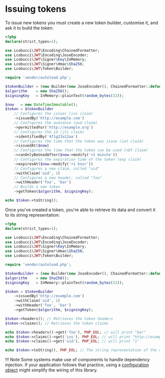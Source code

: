 # Issuing tokens

To issue new tokens you must create a new token builder, customise it, and ask it to build the token:

```php
<?php
declare(strict_types=1);

use Lcobucci\JWT\Encoding\ChainedFormatter;
use Lcobucci\JWT\Encoding\JoseEncoder;
use Lcobucci\JWT\Signer\Key\InMemory;
use Lcobucci\JWT\Signer\Hmac\Sha256;
use Lcobucci\JWT\Token\Builder;

require 'vendor/autoload.php';

$tokenBuilder = (new Builder(new JoseEncoder(), ChainedFormatter::default()));
$algorithm    = new Sha256();
$signingKey   = InMemory::plainText(random_bytes(32));

$now   = new DateTimeImmutable();
$token = $tokenBuilder
    // Configures the issuer (iss claim)
    ->issuedBy('http://example.com')
    // Configures the audience (aud claim)
    ->permittedFor('http://example.org')
    // Configures the id (jti claim)
    ->identifiedBy('4f1g23a12aa')
    // Configures the time that the token was issue (iat claim)
    ->issuedAt($now)
    // Configures the time that the token can be used (nbf claim)
    ->canOnlyBeUsedAfter($now->modify('+1 minute'))
    // Configures the expiration time of the token (exp claim)
    ->expiresAt($now->modify('+1 hour'))
    // Configures a new claim, called "uid"
    ->withClaim('uid', 1)
    // Configures a new header, called "foo"
    ->withHeader('foo', 'bar')
    // Builds a new token
    ->getToken($algorithm, $signingKey);

echo $token->toString();
```

Once you've created a token, you're able to retrieve its data and convert it to its string representation:

```php
<?php
declare(strict_types=1);

use Lcobucci\JWT\Encoding\ChainedFormatter;
use Lcobucci\JWT\Encoding\JoseEncoder;
use Lcobucci\JWT\Signer\Key\InMemory;
use Lcobucci\JWT\Signer\Hmac\Sha256;
use Lcobucci\JWT\Token\Builder;

require 'vendor/autoload.php';

$tokenBuilder = (new Builder(new JoseEncoder(), ChainedFormatter::default()));
$algorithm    = new Sha256();
$signingKey   = InMemory::plainText(random_bytes(32));

$token = $tokenBuilder
    ->issuedBy('http://example.com')
    ->withClaim('uid', 1)
    ->withHeader('foo', 'bar')
    ->getToken($algorithm, $signingKey);

$token->headers(); // Retrieves the token headers
$token->claims(); // Retrieves the token claims

echo $token->headers()->get('foo'), PHP_EOL; // will print "bar"
echo $token->claims()->get('iss'), PHP_EOL; // will print "http://example.com"
echo $token->claims()->get('uid'), PHP_EOL; // will print "1"

echo $token->toString(), PHP_EOL; // The string representation of the object is a JWT string

```

!!! Note
    Some systems make use of components to handle dependency injection.
    If your application follows that practice, using a [configuration object](configuration.md) might simplify the wiring of this library.
